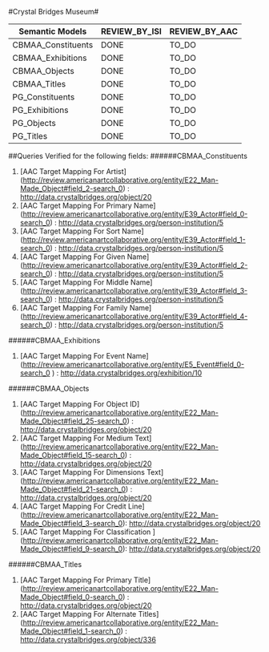 #Crystal Bridges Museum#

| Semantic Models                 | REVIEW_BY_ISI | REVIEW_BY_AAC |
|---------------------------------|---------------|---------------|
| CBMAA_Constituents                 |     DONE      |     TO_DO     |
| CBMAA_Exhibitions                 |     DONE      |     TO_DO     |
| CBMAA_Objects                 |     DONE      |     TO_DO     |
| CBMAA_Titles                  |     DONE      |     TO_DO     |
| PG_Constituents                 |     DONE      |     TO_DO     |
| PG_Exhibitions                 |     DONE      |     TO_DO     |
| PG_Objects                 |     DONE      |     TO_DO     |
| PG_Titles                  |     DONE      |     TO_DO     |

##Queries Verified for the following fields:
######CBMAA_Constituents
1. [AAC Target Mapping For Artist] (http://review.americanartcollaborative.org/entity/E22_Man-Made_Object#field_2-search_0) : http://data.crystalbridges.org/object/20
2. [AAC Target Mapping For Primary Name] (http://review.americanartcollaborative.org/entity/E39_Actor#field_0-search_0) : http://data.crystalbridges.org/person-institution/5
3. [AAC Target Mapping For Sort Name] (http://review.americanartcollaborative.org/entity/E39_Actor#field_1-search_0) : http://data.crystalbridges.org/person-institution/5
4. [AAC Target Mapping For Given Name] (http://review.americanartcollaborative.org/entity/E39_Actor#field_2-search_0) : http://data.crystalbridges.org/person-institution/5
5. [AAC Target Mapping For Middle Name] (http://review.americanartcollaborative.org/entity/E39_Actor#field_3-search_0) : http://data.crystalbridges.org/person-institution/5
6. [AAC Target Mapping For Family Name] (http://review.americanartcollaborative.org/entity/E39_Actor#field_4-search_0) : http://data.crystalbridges.org/person-institution/5

######CBMAA_Exhibitions
1. [AAC Target Mapping For Event Name] (http://review.americanartcollaborative.org/entity/E5_Event#field_0-search_0 ) : http://data.crystalbridges.org/exhibition/10

######CBMAA_Objects
1. [AAC Target Mapping For Object ID] (http://review.americanartcollaborative.org/entity/E22_Man-Made_Object#field_25-search_0) : http://data.crystalbridges.org/object/20
2. [AAC Target Mapping For Medium Text] (http://review.americanartcollaborative.org/entity/E22_Man-Made_Object#field_15-search_0) : http://data.crystalbridges.org/object/20
3. [AAC Target Mapping For Dimensions Text] (http://review.americanartcollaborative.org/entity/E22_Man-Made_Object#field_21-search_0) : http://data.crystalbridges.org/object/20
4. [AAC Target Mapping For Credit Line] (http://review.americanartcollaborative.org/entity/E22_Man-Made_Object#field_3-search_0): http://data.crystalbridges.org/object/20
5. [AAC Target Mapping For Classification ] (http://review.americanartcollaborative.org/entity/E22_Man-Made_Object#field_9-search_0): http://data.crystalbridges.org/object/20

######CBMAA_Titles
1. [AAC Target Mapping For Primary Title] (http://review.americanartcollaborative.org/entity/E22_Man-Made_Object#field_0-search_0)	 :	http://data.crystalbridges.org/object/20
2. [AAC Target Mapping For Alternate Titles] (http://review.americanartcollaborative.org/entity/E22_Man-Made_Object#field_1-search_0) : http://data.crystalbridges.org/object/336



